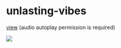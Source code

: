 # unlasting-vibes
<a href="https://zenoxetine.github.io/unlasting-vibes/">view</a> (audio autoplay permission is required)

[<img src="https://i.ibb.co/TB3qVj7/andicry.png"/>](https://i.ibb.co/TB3qVj7/andicry.png)
